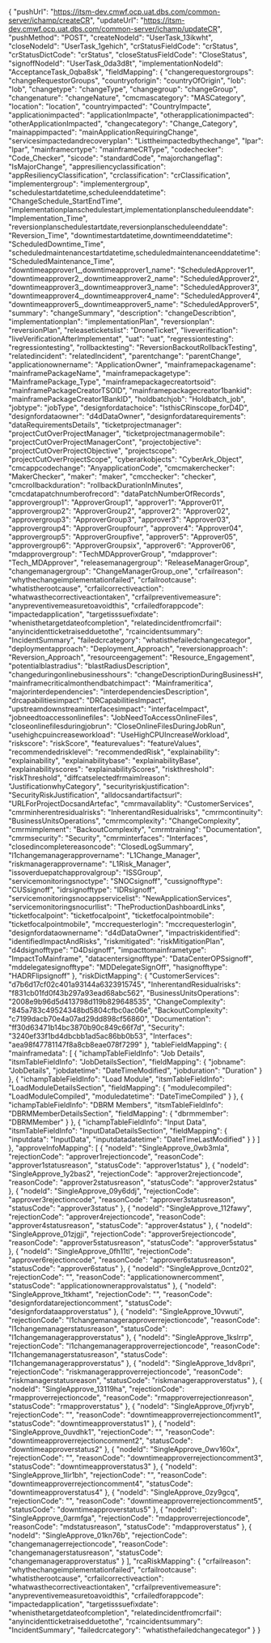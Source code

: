 {
  "pushUrl":              "https://itsm-dev.cmwf.ocp.uat.dbs.com/common-server/ichamp/createCR",
  "updateUrl":            "https://itsm-dev.cmwf.ocp.uat.dbs.com/common-server/ichamp/updateCR",
  "pushMethod":           "POST",
  "createNodeId":         "UserTask_13ikwht",
  "closeNodeId":          "UserTask_1gehich",
  "crStatusFieldCode":    "crStatus",
  "crStatusDictCode":     "crStatus",
  "closeStatusFieldCode": "CloseStatus",
  "signoffNodeId":        "UserTask_0da3d8t",
  "implementationNodeId": "AcceptanceTask_0qba8sk",
  "fieldMapping":         {
    "changerequestorgroups":                                             "changeRequestorGroups",
    "countryoforigin":                                                   "countryOfOrigin",
    "lob":                                                               "lob",
    "changetype":                                                        "changeType",
    "changegroup":                                                       "changeGroup",
    "changenature":                                                      "changeNature",
    "cmcmascategory":                                                    "MASCategory",
    "location":                                                          "location",
    "countryimpacted":                                                   "CountryImpacte",
    "applicationimpacted":                                               "applicationImpacte",
    "otherapplicationimpacted":                                          "otherApplicationImpacted",
    "changecategory":                                                    "Change_Category",
    "mainappimpacted":                                                   "mainApplicationRequiringChange",
    "servicesimpactedandrecoveryplan":                                   "Listtheimpactedbythechange",
    "lpar":                                                              "lpar",
    "mainframecrtype":                                                   "mainframeCRType",
    "codechecker":                                                       "Code_Checker",
    "sicode":                                                            "standardCode",
    "majorchangeflag":                                                   "IsMajorChange",
    "appresiliencyclassification":                                       "appResiliencyClassification",
    "crclassification":                                                  "crClassification",
    "implementergroup":                                                  "implementergroup",
    "schedulestartdatetime,scheduleenddatetime":                         "ChangeSchedule_StartEndTime",
    "implementationplanschedulestart,implementationplanscheduleenddate": "Implementation_Time",
    "reversionplanschedulestartdate,reversionplanscheduleenddate":       "Reversion_Time",
    "downtimestartdatetime,downtimeenddatetime":                         "ScheduledDowntime_Time",
    "scheduledmaintenancestartdatetime,scheduledmaintenanceenddatetime": "ScheduledMaintenance_Time",
    "downtimeapprover1_,downtimeapprover1_name":                         "ScheduledApprover1",
    "downtimeapprover2_,downtimeapprover2_name":                         "ScheduledApprover2",
    "downtimeapprover3_,downtimeapprover3_name":                         "ScheduledApprover3",
    "downtimeapprover4_,downtimeapprover4_name":                         "ScheduledApprover4",
    "downtimeapprover5_,downtimeapprover5_name":                         "ScheduledApprover5",
    "summary":                                                           "changeSummary",
    "description":                                                       "changeDescribtion",
    "implementationplan":                                                "implementationPlan",
    "reversionplan":                                                     "reversionPlan",
    "releaseticketslist":                                                "DroneTicket",
    "liveverification":                                                  "liveVerificationAfterImplementat",
    "uat":                                                               "uat",
    "regressiontesting":                                                 "regressiontesting",
    "rollbacktesting":                                                   "ReversionBackoutRollbackTesting",
    "relatedincident":                                                   "relatedIncident",
    "parentchange":                                                      "parentChange",
    "applicationownername":                                              "ApplicationOwner",
    "mainframepackagename":                                              "mainframePackageName",
    "mainframepackagetype":                                              "MainframePackage_Type",
    "mainframepackagecreatortsoid":                                      "mainframePackageCreatorTSOID",
    "mainframepackagecreator1bankid":                                    "mainframePackageCreator1BankID",
    "holdbatchjob":                                                      "Holdbatch_job",
    "jobtype":                                                           "jobType",
    "designfordatachoice":                                               "IsthisCRinscope_forD4D",
    "designfordataowner":                                                "d4dDataOwner",
    "designfordatarequirements":                                         "dataRequirementsDetails",
    "ticketprojectmanager":                                              "projectCutOverProjectManager",
    "ticketprojectmanagermobile":                                        "projectCutOverProjectManagerCont",
    "projectobjective":                                                  "projectCutOverProjectObjective",
    "projectscope":                                                      "projectCutOverProjectScope",
    "cyberarkobjects":                                                   "CyberArk_Object",
    "cmcappcodechange":                                                  "AnyapplicationCode",
    "cmcmakerchecker":                                                   "MakerChecker",
    "maker":                                                             "maker",
    "cmcchecker":                                                        "checker",
    "cmcrollbackduration":                                               "rollbackDurationInMinutes",
    "cmcdatapatchnumberofrecord":                                        "dataPatchNumberOfRecords",
    "approvergroup1":                                                    "ApproverGroup1",
    "approver1":                                                         "Approver01",
    "approvergroup2":                                                    "ApproverGroup2",
    "approver2":                                                         "Approver02",
    "approvergroup3":                                                    "ApproverGroup3",
    "approver3":                                                         "Approver03",
    "approvergroup4":                                                    "ApproverGroupfourr",
    "approver4":                                                         "Approver04",
    "approvergroup5":                                                    "ApproverGroupfive",
    "approver5":                                                         "Approver05",
    "approvergroup6":                                                    "ApproverGroupsix",
    "approver6":                                                         "Approver06",
    "mdapprovergroup":                                                   "TechMDApproverGroup",
    "mdapprover":                                                        "Tech_MDApprover",
    "releasemanagergroup":                                               "ReleaseManagerGroup",
    "changemanagergroup":                                                "ChangeManagerGroup_one",
    "crfailreason":                                                      "whythechangeimplementationfailed",
    "crfailrootcause":                                                   "whatistherootcause",
    "crfailcorrectiveaction":                                            "whatwasthecorrectiveactiontaken",
    "crfailpreventivemeasure":                                           "anypreventivemeasuretoavoidthis",
    "crfailedforappcode":                                                "impactedapplication",
    "targetisssuefixdate":                                               "whenisthetargetdateofcompletion",
    "relatedincidentfromcrfail":                                         "anyincidentticketraisedduetothe",
    "rcaincidentsummary":                                                "IncidentSummary",
    "failedcrcategory":                                                  "whatisthefailedchangecategor",
    "deploymentapproach":                                                "Deployment_Approach",
    "reversionapproach":                                                 "Reversion_Approach",
    "resourceengagement":                                                "Resource_Engagement",
    "potentialblastradius":                                              "blastRadiusDescription",
    "changeduringonlinebusinesshours":                                   "changeDescriptionDuringBusinessH",
    "mainframecriticalmonthendbatchimpact":                              "Mainframeritica",
    "majorinterdependencies":                                            "interdependenciesDescription",
    "drcapabilitiesimpact":                                              "DRCapabilitiesImpact",
    "upstreamdownstreaminterfacesimpact":                                "interfaceImpact",
    "jobneedtoaccessonlinefiles":                                        "JobNeedToAccessOnlineFiles",
    "closeonlinefilesduringjobrun":                                      "CloseOnlineFilesDuringJobRun",
    "usehighcpuincreaseworkload":                                        "UseHighCPUIncreaseWorkload",
    "riskscore":                                                         "riskScore",
    "featurevalues":                                                     "featureValues",
    "recommendedrisklevel":                                              "recommendedRisk",
    "explainability":                                                    "explainability",
    "explainabilitybase":                                                "explainabilityBase",
    "explainabilityscores":                                              "explainabilityScores",
    "riskthreshold":                                                     "riskThreshold",
    "diffcatselectedfrmaimlreason":                                      "JustificationwhyCategory",
    "securityriskjustification":                                         "SecurityRiskJustification",
    "alldocsandartifactsurl":                                            "URLForProjectDocsandArtefac",
    "cmrmavailablity":                                                   "CustomerServices",
    "cmrminherentresidualrisks":                                         "InherentandResidualrisks",
    "cmrmcontinuity":                                                    "BusinessUnitsOperations",
    "cmrmcomplexity":                                                    "ChangeComplexity",
    "cmrmimplement":                                                     "BackoutComplexity",
    "cmrmtraining":                                                      "Documentation",
    "cmrmsecurity":                                                      "Security",
    "cmrminterfaces":                                                    "Interfaces",
    "closedincompletereasoncode":                                        "ClosedLogSummary",
    "l1changemanagerapprovername":                                       "L1Change_Manager",
    "riskmanagerapprovername":                                           "L1Risk_Manager",
    "issoverduepatchapprovalgroup":                                      "ISSGroup",
    "servicemonitoringsnoctype":                                         "SNOCsignoff",
    "cussignofftype":                                                    "CUSsignoff",
    "idrsignofftype":                                                    "IDRsignoff",
    "servicemonitoringsnocappservicelist":                               "NewApplicationServices",
    "servicemonitoringsnocurllist":                                      "TheProductionDashboardLinks",
    "ticketfocalpoint":                                                  "ticketfocalpoint",
    "ticketfocalpointmobile":                                            "ticketfocalpointmobile",
    "mccrequesterlogin":                                                 "mccrequesterlogin",
    "designfordataownername":                                            "d4dDataOwner",
    "impactriskidentified":                                              "identifiedImpactAndRisks",
    "riskmitigated":                                                     "riskMitigationPlan",
    "d4dsignofftype":                                                    "D4Dsignoff",
    "impacttomainframetype":                                             "ImpactToMainframe",
    "datacentersignofftype":                                             "DataCenterOPSsignoff",
    "mddelegatesignofftype":                                             "MDDelegateSignOff",
    "hasignofftype":                                                     "HADRFlipsignoff"
  },
  "riskDictMapping":      {
    "CustomerServices":         "d7b6d17cf02c401a93144a6323915745",
    "InherentandResidualrisks": "f831cb01fd0f43b297a93ead68abc562",
    "BusinessUnitsOperations":  "2008e9b96d5d413798d119b829648535",
    "ChangeComplexity":         "845a783c49524348bd5804cfbc0ac06e",
    "BackoutComplexity":        "c7199dacb70e4a07ad29dd898cf56860",
    "Documentation":            "ff30d63471b14bc3870b90c849c66f7d",
    "Security":                 "3240ef33f1bd4dbcbb1ad5ac86bb0b53",
    "Interfaces":               "aea98f47781147f8a8cb8eae078f7299"
  },
  "tableFieldMapping":    {
    "mainframedata": [
      {
        "ichampTableFieldInfo": "Job Details",
        "itsmTableFieldInfo":   "JobDetailsSection",
        "fieldMapping":         {
          "jobname":     "JobDetails",
          "jobdatetime": "DateTimeModified",
          "jobduration": "Duration"
        }
      },
      {
        "ichampTableFieldInfo": "Load Module",
        "itsmTableFieldInfo":   "LoadModuleDetailsSection",
        "fieldMapping":         {
          "modulecompiled": "LoadModuleCompiled",
          "moduledatetime": "DateTimeCompiled"
        }
      },
      {
        "ichampTableFieldInfo": "DBRM Members",
        "itsmTableFieldInfo":   "DBRMMemberDetailsSection",
        "fieldMapping":         {
          "dbrmmember": "DBRMMember"
        }
      },
      {
        "ichampTableFieldInfo": "Input Data",
        "itsmTableFieldInfo":   "InputDataDetailsSection",
        "fieldMapping":         {
          "inputdata":         "InputData",
          "inputdatadatetime": "DateTimeLastModified"
        }
      }
    ]
  },
  "approveInfoMapping":   [
    {
      "nodeId":        "SingleApprove_0wb3mla",
      "rejectionCode": "approver1rejectioncode",
      "reasonCode":    "approver1statusreason",
      "statusCode":    "approver1status"
    },
    {
      "nodeId":        "SingleApprove_1y2bas2",
      "rejectionCode": "approver2rejectioncode",
      "reasonCode":    "approver2statusreason",
      "statusCode":    "approver2status"
    },
    {
      "nodeId":        "SingleApprove_09y6ddj",
      "rejectionCode": "approver3rejectioncode",
      "reasonCode":    "approver3statusreason",
      "statusCode":    "approver3status"
    },
    {
      "nodeId":        "SingleApprove_112fawy",
      "rejectionCode": "approver4rejectioncode",
      "reasonCode":    "approver4statusreason",
      "statusCode":    "approver4status"
    },
    {
      "nodeId":        "SingleApprove_01zjgji",
      "rejectionCode": "approver5rejectioncode",
      "reasonCode":    "approver5statusreason",
      "statusCode":    "approver5status"
    },
    {
      "nodeId":        "SingleApprove_0fh11tl",
      "rejectionCode": "approver6rejectioncode",
      "reasonCode":    "approver6statusreason",
      "statusCode":    "approver6status"
    },
    {
      "nodeId":        "SingleApprove_0cntz02",
      "rejectionCode": "",
      "reasonCode":    "applicationownercomment",
      "statusCode":    "applicationownerapprovalstatus"
    },
    {
      "nodeId":        "SingleApprove_1tkhamt",
      "rejectionCode": "",
      "reasonCode":    "designfordatarejectioncomment",
      "statusCode":    "designfordataapproverstatus"
    },
    {
      "nodeId":        "SingleApprove_10vwuti",
      "rejectionCode": "l1changemanagerapproverrejectioncode",
      "reasonCode":    "l1changemanagerstatusreason",
      "statusCode":    "l1changemanagerapproverstatus"
    },
    {
      "nodeId":        "SingleApprove_1kslrrp",
      "rejectionCode": "l1changemanagerapproverrejectioncode",
      "reasonCode":    "l1changemanagerstatusreason",
      "statusCode":    "l1changemanagerapproverstatus"
    },
    {
      "nodeId":        "SingleApprove_1dv8pri",
      "rejectionCode": "riskmanagerapproverrejectioncode",
      "reasonCode":    "riskmanagerstatusreason",
      "statusCode":    "riskmanagerapproverstatus"
    },
    {
      "nodeId":        "SingleApprove_13119ha",
      "rejectionCode": "rmapproverrejectioncode",
      "reasonCode":    "rmapproverrejectionreason",
      "statusCode":    "rmapproverstatus"
    },
    {
      "nodeId":        "SingleApprove_0fjvryb",
      "rejectionCode": "",
      "reasonCode":    "downtimeapproverrejectioncomment1",
      "statusCode":    "downtimeapproverstatus1"
    },
    {
      "nodeId":        "SingleApprove_0uvdhk1",
      "rejectionCode": "",
      "reasonCode":    "downtimeapproverrejectioncomment2",
      "statusCode":    "downtimeapproverstatus2"
    },
    {
      "nodeId":        "SingleApprove_0wv160x",
      "rejectionCode": "",
      "reasonCode":    "downtimeapproverrejectioncomment3",
      "statusCode":    "downtimeapproverstatus3"
    },
    {
      "nodeId":        "SingleApprove_1lir1bh",
      "rejectionCode": "",
      "reasonCode":    "downtimeapproverrejectioncomment4",
      "statusCode":    "downtimeapproverstatus4"
    },
    {
      "nodeId":        "SingleApprove_0zy9gcq",
      "rejectionCode": "",
      "reasonCode":    "downtimeapproverrejectioncomment5",
      "statusCode":    "downtimeapproverstatus5"
    },
    {
      "nodeId":        "SingleApprove_0armfga",
      "rejectionCode": "mdapproverrejectioncode",
      "reasonCode":    "mdstatusreason",
      "statusCode":    "mdapproverstatus"
    },
    {
      "nodeId":        "SingleApprove_01kn76b",
      "rejectionCode": "changemanagerrejectioncode",
      "reasonCode":    "changemanagerstatusreason",
      "statusCode":    "changemanagerapproverstatus"
    }
  ],
  "rcaRiskMapping":       {
    "crfailreason":              "whythechangeimplementationfailed",
    "crfailrootcause":           "whatistherootcause",
    "crfailcorrectiveaction":    "whatwasthecorrectiveactiontaken",
    "crfailpreventivemeasure":   "anypreventivemeasuretoavoidthis",
    "crfailedforappcode":        "impactedapplication",
    "targetisssuefixdate":       "whenisthetargetdateofcompletion",
    "relatedincidentfromcrfail": "anyincidentticketraisedduetothe",
    "rcaincidentsummary":        "IncidentSummary",
    "failedcrcategory":          "whatisthefailedchangecategor"
  }
}
